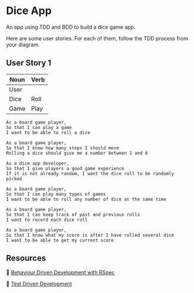 # Dice App

An app using TDD and BDD to build a dice game app.

Here are some user stories. For each of them, follow the TDD process from your diagram.

## User Story 1

| Noun | Verb |
|------|------|
| User |      |
| Dice | Roll |
| Game | Play |


```
As a board game player,
So that I can play a game
I want to be able to roll a dice
```

```
As a board game player,
So that I know how many steps I should move
Rolling a dice should give me a number between 1 and 6
```

```
As a dice app developer,
So that I give players a good game experience
If it is not already random, I want the dice roll to be randomly picked
```

```
As a board game player,
So that I can play many types of games
I want to be able to roll any number of dice at the same time
```

```
As a board game player,
So that I can keep track of past and previous rolls
I want to record each dice roll
```

```
As a board game player,
So that I know what my score is after I have rolled several dice
I want to be able to get my current score
```

## Resources

:pill: [Behaviour Driven Development with RSpec](https://github.com/makersacademy/course/blob/master/pills/rspec.md)

:pill: [Test Driven Development](https://github.com/makersacademy/course/blob/master/pills/tdd.md)


